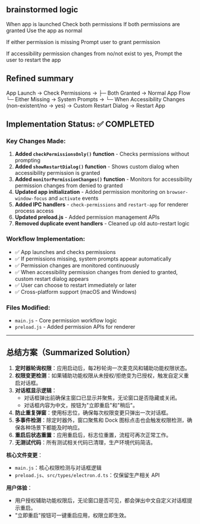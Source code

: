## brainstormed logic
When app is launched 
Check both permissions 
If both permissions are granted 
Use the app as normal

If either permission is missing 
Prompt user to grant permission 

If accessibility permission changes from no/not exist to yes,
Prompt the user to restart the app


## Refined summary
App Launch → Check Permissions → 
├─ Both Granted → Normal App Flow
└─ Either Missing → System Prompts → 
   └─ When Accessibility Changes (non-existent/no → yes) → Custom Restart Dialog → Restart App

## Implementation Status: ✅ COMPLETED

### Key Changes Made:

1. **Added `checkPermissionsOnly()` function** - Checks permissions without prompting
2. **Added `showRestartDialog()` function** - Shows custom dialog when accessibility permission is granted
3. **Added `monitorPermissionChanges()` function** - Monitors for accessibility permission changes from denied to granted
4. **Updated app initialization** - Added permission monitoring on `browser-window-focus` and `activate` events
5. **Added IPC handlers** - `check-permissions` and `restart-app` for renderer process access
6. **Updated preload.js** - Added permission management APIs
7. **Removed duplicate event handlers** - Cleaned up old auto-restart logic

### Workflow Implementation:
- ✅ App launches and checks permissions
- ✅ If permissions missing, system prompts appear automatically
- ✅ Permission changes are monitored continuously
- ✅ When accessibility permission changes from denied to granted, custom restart dialog appears
- ✅ User can choose to restart immediately or later
- ✅ Cross-platform support (macOS and Windows)

### Files Modified:
- `main.js` - Core permission workflow logic
- `preload.js` - Added permission APIs for renderer

---

## 总结方案（Summarized Solution）

1. **定时器轮询权限**：应用启动后，每2秒轮询一次麦克风和辅助功能权限状态。
2. **权限变更检测**：如果辅助功能权限从未授权/拒绝变为已授权，触发自定义重启对话框。
3. **对话框显示逻辑**：
   - 对话框弹出前确保主窗口已显示并聚焦，无论窗口是否隐藏或关闭。
   - 对话框内容为中文，按钮为"立即重启"和"稍后"。
4. **防止重复弹窗**：使用标志位，确保每次权限变更只弹出一次对话框。
5. **多事件检测**：除定时器外，窗口聚焦和 Dock 图标点击也会触发权限检测，确保各种场景下都能及时响应。
6. **重启后状态重置**：应用重启后，标志位重置，流程可再次正常工作。
7. **无测试代码**：所有测试相关代码已清理，生产环境代码简洁。

**核心文件变更**：
- `main.js`：核心权限检测与对话框逻辑
- `preload.js`、`src/types/electron.d.ts`：仅保留生产相关 API

**用户体验**：
- 用户授权辅助功能权限后，无论窗口是否可见，都会弹出中文自定义对话框提示重启。
- "立即重启"按钮可一键重启应用，权限立即生效。